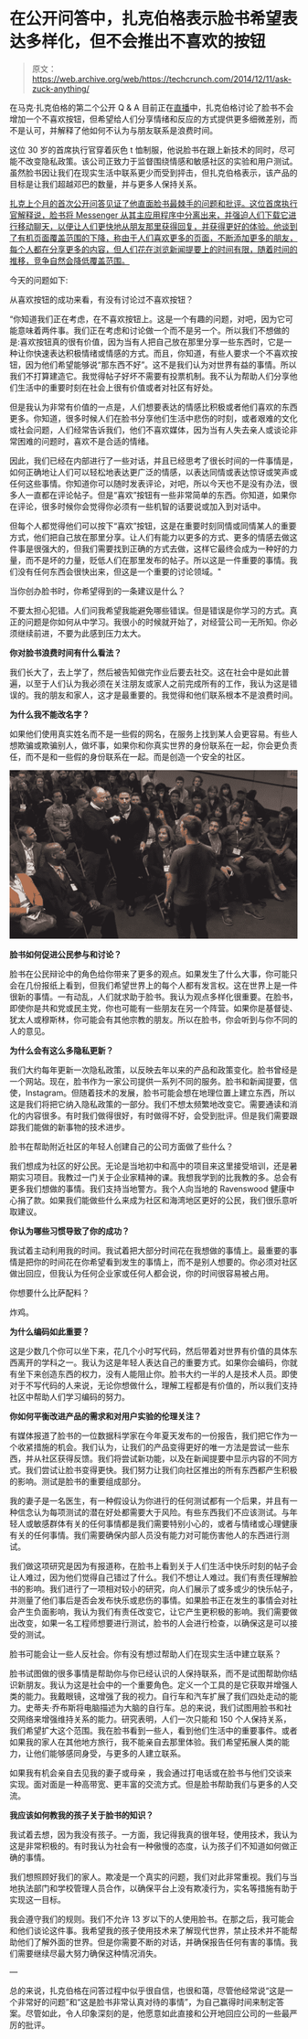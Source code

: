 # 在公开问答中，扎克伯格表示脸书希望表达多样化，但不会推出不喜欢的按钮 

> 原文：<https://web.archive.org/web/https://techcrunch.com/2014/12/11/ask-zuck-anything/>

在马克·扎克伯格的第二个公开 Q & A 目前正在[直播](https://web.archive.org/web/20221209141545/https://fbevents-a.akamaihd.net/20141211_liveqa/ak/index.html)中，扎克伯格讨论了脸书不会增加一个不喜欢按钮，但希望给人们分享情绪和反应的方式提供更多细微差别，而不是认可，并解释了他如何不认为与朋友联系是浪费时间。

这位 30 岁的首席执行官穿着灰色 t 恤制服，他说脸书在跟上新技术的同时，尽可能不改变隐私政策。该公司正致力于监督围绕情感和敏感社区的实验和用户测试。虽然脸书因让我们在现实生活中联系更少而受到抨击，但扎克伯格表示，该产品的目标是让我们超越邓巴的数量，并与更多人保持关系。

[扎克上个月的首次公开问答见证了他直面脸书最棘手的问题和批评。这位首席执行官解释说，脸书将 Messenger 从其主应用程序中分离出来，并强迫人们下载它进行移动聊天，以便让人们更快地从朋友那里获得回复，并获得更好的体验。他谈到了有机页面覆盖范围的下降，称由于人们喜欢更多的页面，不断添加更多的朋友，每个人都在分享更多的内容，但人们花在浏览新闻提要上的时间有限，随着时间的推移，竞争自然会降低覆盖范围。](https://web.archive.org/web/20221209141545/https://beta.techcrunch.com/2014/11/06/facebook-faq/)

今天的问题如下:

从喜欢按钮的成功来看，有没有讨论过不喜欢按钮？

“你知道我们正在考虑，在不喜欢按钮上。这是一个有趣的问题，对吧，因为它可能意味着两件事。我们正在考虑和讨论做一个而不是另一个。所以我们不想做的是:喜欢按钮真的很有价值，因为当有人把自己放在那里分享一些东西时，它是一种让你快速表达积极情绪或情感的方式。而且，你知道，有些人要求一个不喜欢按钮，因为他们希望能够说“那东西不好”。这不是我们认为对世界有益的事情。所以我们不打算建造它。我觉得帖子好坏不需要有投票机制。我不认为帮助人们分享他们生活中的重要时刻在社会上很有价值或者对社区有好处。

但是我认为非常有价值的一点是，人们想要表达的情感比积极或者他们喜欢的东西更多。你知道，很多时候人们在脸书分享他们生活中悲伤的时刻，或者艰难的文化或社会问题，人们经常告诉我们，他们不喜欢媒体，因为当有人失去亲人或谈论非常困难的问题时，喜欢不是合适的情绪。

因此，我们已经在内部进行了一些对话，并且已经思考了很长时间的一件事情是，如何正确地让人们可以轻松地表达更广泛的情感，以表达同情或表达惊讶或笑声或任何这些事情。你知道你可以随时发表评论，对吧，所以今天也不是没有办法，很多人一直都在评论帖子。但是“喜欢”按钮有一些非常简单的东西。你知道，如果你在评论，很多时候你会觉得你必须有一些机智的话要说或加入到对话中。

但每个人都觉得他们可以按下“喜欢”按钮，这是在重要时刻同情或同情某人的重要方式，他们把自己放在那里分享。让人们有能力以更多的方式、更多的情感去做这件事是很强大的，但我们需要找到正确的方式去做，这样它最终会成为一种好的力量，而不是坏的力量，贬低人们在那里发布的帖子。所以这是一件重要的事情。我们没有任何东西会很快出来，但这是一个重要的讨论领域。"

当你创办脸书时，你希望得到的一条建议是什么？

不要太担心犯错。人们问我希望我能避免哪些错误。但是错误是你学习的方式。真正的问题是你如何从中学习。我很小的时候就开始了，对经营公司一无所知。你必须继续前进，不要为此感到压力太大。

**你对脸书浪费时间有什么看法？**

我们长大了，去上学了，然后被告知做完作业后要去社交。这在社会中是如此普遍，以至于人们认为我必须在关注朋友或家人之前完成所有的工作，我认为这是错误的。我的朋友和家人，这才是最重要的。我觉得和他们联系根本不是浪费时间。

**为什么我不能改名字？**

如果他们使用真实姓名而不是一些假的网名，在服务上找到某人会更容易。有些人想欺骗或欺骗别人，做坏事，如果你和你真实世界的身份联系在一起，你会更负责任，而不是和一些假的身份联系在一起。而是创造一个安全的社区。

![Zuckerberg Crowd](img/2ab1eba48996cea50d7e9874d312ce74.png)

**脸书如何促进公民参与和讨论？**

脸书在公民辩论中的角色给你带来了更多的观点。如果发生了什么大事，你可能只会在几份报纸上看到，但我们希望世界上的每个人都有发言权。这在世界上是一件很新的事情。一有动乱，人们就求助于脸书。我认为观点多样化很重要。在脸书，即使你是共和党或民主党，你也可能有一些朋友在另一个阵营。如果你是基督徒、犹太人或穆斯林，你可能会有其他宗教的朋友。所以在脸书，你会听到与你不同的人的意见。

**为什么会有这么多隐私更新？**

我们大约每年更新一次隐私政策，以反映去年以来的产品和政策变化。脸书曾经是一个网站。现在，脸书作为一家公司提供一系列不同的服务。脸书和新闻提要，信使，Instagram。但随着技术的发展，脸书可能会想在地理位置上建立东西，所以这是我们将把它纳入隐私政策的一部分。我们不想太频繁地改变它。需要通读和消化的内容很多。有时我们做得很好，有时做得不好，会受到批评。但是我们需要跟踪我们能做的新事物的技术进步。

脸书在帮助附近社区的年轻人创建自己的公司方面做了些什么？

我们想成为社区的好公民。无论是当地初中和高中的项目来这里接受培训，还是暑期实习项目。我教过一门关于企业家精神的课。我想我学到的比我教的多。总会有更多我们想做的事情。我们支持当地警方。我个人向当地的 Ravenswood 健康中心捐了款。如果我们能做些什么来成为社区和海湾地区更好的公民，我们很乐意听取建议。

**你认为哪些习惯导致了你的成功？**

我试着主动利用我的时间。我试着把大部分时间花在我想做的事情上。最重要的事情是把你的时间花在你希望看到发生的事情上，而不是别人想要的。你必须对社区做出回应，但我认为任何企业家或任何人都会说，你的时间很容易被占用。

你想要什么比萨配料？

炸鸡。

**为什么编码如此重要？**

这是少数几个你可以坐下来，花几个小时写代码，然后带着对世界有价值的具体东西离开的学科之一。我认为这是年轻人表达自己的重要方式。如果你会编码，你就有坐下来创造东西的权力，没有人能阻止你。脸书大约一半的人是技术人员。即使对于不写代码的人来说，无论你想做什么，理解工程都是有价值的，所以我们支持社区中帮助人们学习编码的努力。

**你如何平衡改进产品的需求和对用户实验的伦理关注？**

有媒体报道了脸书的一位数据科学家在今年夏天发布的一份报告，我们把它作为一个收紧措施的机会。我们认为，让我们的产品变得更好的唯一方法是尝试一些东西，并从社区获得反馈。我们将尝试新功能，以及在新闻提要中显示内容的不同方式。我们尝试让脸书变得更快。我们努力让我们向社区推出的所有东西都产生积极的影响。测试是脸书的重要组成部分。

我的妻子是一名医生，有一种假设认为你进行的任何测试都有一个后果，并且有一种信念认为每项测试的潜在好处都需要大于风险。有些东西我们不应该测试。与年轻人或敏感群体有关的任何事情都是我们需要特别小心的，或者与情绪或心理健康有关的任何事情。我们需要确保内部人员没有能力对可能伤害他人的东西进行测试。

我们做这项研究是因为有报道称，在脸书上看到关于人们生活中快乐时刻的帖子会让人难过，因为他们觉得自己错过了什么。我们不想让人难过。我们有责任理解脸书的影响。我们进行了一项相对较小的研究，向人们展示了或多或少的快乐帖子，并测量了他们事后是否会发布快乐或悲伤的事情。如果脸书正在发生的事情会对社会产生负面影响，我认为我们有责任改变它，让它产生更积极的影响。我们需要做出改变，如果一名工程师想要进行测试，脸书的人会进行检查，以确保这是可以接受的测试。

脸书可能会让一些人反社会。你有没有想过帮助人们在现实生活中建立联系？

脸书试图做的很多事情是帮助你与你已经认识的人保持联系，而不是试图帮助你结识新朋友。我认为这是社会中的一个重要角色。定义一个工具的是它获取并增强人类的能力。我戴眼镜，这增强了我的视力。自行车和汽车扩展了我们四处走动的能力。史蒂夫·乔布斯将电脑描述为大脑的自行车。总的来说，我们试图用脸书和社交网络来增强维持关系的能力。研究表明，人们一次只能和 150 个人保持关系，我们希望扩大这个范围。我在脸书看到一些人，看到他们生活中的重要事件。或者如果我的家人在其他地方旅行，我不能亲自去那里体验。我们希望拓展人类的能力，让他们能够感同身受，与更多的人建立联系。

如果我有机会亲自去见我的妻子或母亲  ，我会通过打电话或在脸书与他们交谈来实现。面对面是一种高带宽、更丰富的交流方式。但是脸书帮助我们与更多的人交流。

**我应该如何教我的孩子关于脸书的知识？**

我试着去想，因为我没有孩子。一方面，我记得我真的很年轻，使用技术，我认为这是非常积极的。有时我认为社会有一种傲慢的态度，认为孩子们不知道如何做正确的事情。

我们想照顾好我们的家人。欺凌是一个真实的问题，我们对此非常重视。我们与当地执法部门和学校管理人员合作，以确保平台上没有欺凌行为，实名等措施有助于实现这一目标。

我会遵守我们的规则。我们不允许 13 岁以下的人使用脸书。在那之后，我可能会和他们谈论这件事。我希望我的孩子使用技术来了解现代世界，禁止技术并不能帮助他们了解外面的世界。但是你需要不断的对话，并确保报告任何有害的事情。我们需要继续尽最大努力确保这种情况消失。

—

总的来说，扎克伯格在问答过程中似乎很自信，也很和蔼，尽管他经常说“这是一个非常好的问题”和“这是脸书非常认真对待的事情”，为自己赢得时间来制定答案。尽管如此，令人印象深刻的是，他愿意如此直接和公开地回应公司的一些最严厉的批评。